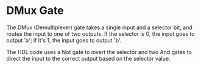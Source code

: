 # DMux Gate

The DMux (Demultiplexer) gate takes a single input and a selector bit, and routes the input to one of two outputs. If the selector is 0, the input goes to output 'a'; if it's 1, the input goes to output 'b'.

The HDL code uses a Not gate to invert the selector and two And gates to direct the input to the correct output based on the selector value.